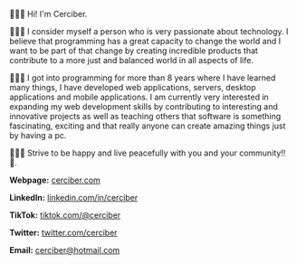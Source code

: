 🙋🏻‍♂️ Hi! I'm Cerciber.

🙇🏻‍♂️ I consider myself a person who is very passionate about technology. I believe that programming has a great capacity to change the world and I want to be part of that change by creating incredible products that contribute to a more just and balanced world in all aspects of life.

👨🏻‍💻 I got into programming for more than 8 years where I have learned many things, I have developed web applications, servers, desktop applications and mobile applications. I am currently very interested in expanding my web development skills by contributing to interesting and innovative projects as well as teaching others that software is something fascinating, exciting and that really anyone can create amazing things just by having a pc.

🙇🏻‍♂️ Strive to be happy and live peacefully with you and your community!! 🤗. 

**Webpage:** [cerciber.com](https://cerciber.com/)

**LinkedIn:** [linkedin.com/in/cerciber](https://www.linkedin.com/in/cerciber/)

**TikTok:** [tiktok.com/@cerciber](https://www.tiktok.com/@cerciber)

**Twitter:** [twitter.com/cerciber](https://twitter.com/cerciber)

**Email:** [cerciber@hotmail.com](mailto:cerciber@hotmail.com)
